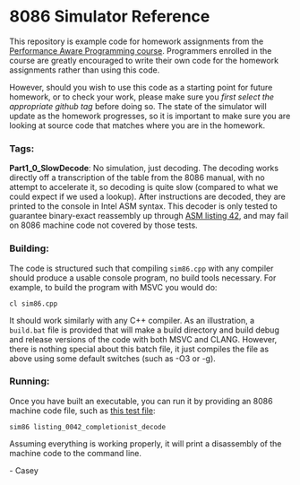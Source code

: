 # 8086 Simulator Reference

This repository is example code for homework assignments from the [Performance Aware Programming course](https://www.computerenhance.com/p/table-of-contents). Programmers enrolled in the course are greatly encouraged to write their own code for the homework assignments rather than using this code.

However, should you wish to use this code as a starting point for future homework, or to check your work, please make sure you _first select the appropriate github tag_ before doing so. The state of the simulator will update as the homework progresses, so it is important to make sure you are looking at source code that matches where you are in the homework.

### Tags:

**Part1_0_SlowDecode**: No simulation, just decoding. The decoding works directly off a transcription of the table from the 8086 manual, with no attempt to accelerate it, so decoding is quite slow (compared to what we could expect if we used a lookup). After instructions are decoded, they are printed to the console in Intel ASM syntax. This decoder is only tested to guarantee binary-exact reassembly up through [ASM listing 42](../part1/listing_0042_completionist_decode.asm), and may fail on 8086 machine code not covered by those tests.

### Building:

The code is structured such that compiling `sim86.cpp` with any compiler should produce a usable console program, no build tools necessary. For example, to build the program with MSVC you would do:

```
cl sim86.cpp
```

It should work similarly with any C++ compiler. As an illustration, a `build.bat` file is provided that will make a build directory and build debug and release versions of the code with both MSVC and CLANG. However, there is nothing special about this batch file, it just compiles the file as above using some default switches (such as -O3 or -g).

### Running:

Once you have built an executable, you can run it by providing an 8086 machine code file, such as [this test file](../part1/listing_0042_completionist_decode):

```
sim86 listing_0042_completionist_decode
```

Assuming everything is working properly, it will print a disassembly of the machine code to the command line.

\- Casey
